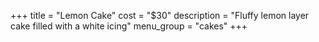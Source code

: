 +++
title = "Lemon Cake"
cost = "$30"
description = "Fluffy lemon layer cake filled with a white icing"
menu_group = "cakes"
+++
